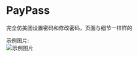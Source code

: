 # PayPass
完全仿美团设置密码和修改密码，页面与细节一样样的

示例图片:  
![示例图片](https://upload-images.jianshu.io/upload_images/9305757-aa03c16ec4e869e9.gif?imageMogr2/auto-orient/strip%7CimageView2/2/w/360/format/webp)  
